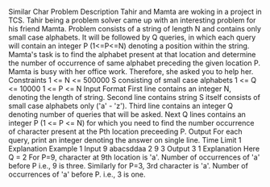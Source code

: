Similar Char
Problem Description
Tahir and Mamta are woking in a project in TCS. Tahir being a problem solver came up with an interesting problem for his friend Mamta. 
Problem consists of a string of length N and contains only small case alphabets. 
It will be followed by Q queries, in which each query will contain an integer P (1<=P<=N) denoting a position within the string. 
Mamta's task is to find the alphabet present at that location and determine the number of occurrence of same alphabet preceding the given location P.
Mamta is busy with her office work. Therefore, she asked you to help her.
Constraints
1 <= N <= 500000
S consisting of small case alphabets
1 <= Q <= 10000
1 <= P <= N
Input Format
First line contains an integer N, denoting the length of string.
Second line contains string S itself consists of small case alphabets only ('a' - 'z').
Third line contains an integer Q denoting number of queries that will be asked.
Next Q lines contains an integer P (1 <= P <= N) for which you need to find the number occurrence of character present at the Pth location preceeding P.
Output
For each query, print an integer denoting the answer on single line.
Time Limit
1
Explanation
Example 1
Input
9
abacsddaa
2
9
3
Output
3
1
Explanation
Here Q = 2 
For P=9, character at 9th location is 'a'. Number of occurrences of 'a' before P i.e., 9 is three.
Similarly for P=3, 3rd character is 'a'. Number of occurrences of 'a' before P. i.e., 3 is one.


